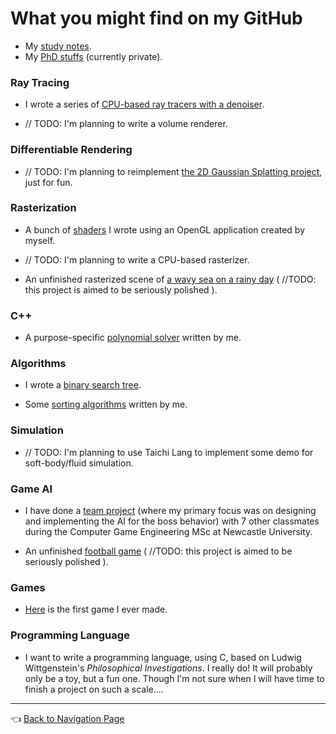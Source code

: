# What you might find on my GitHub

- My [study notes](https://github.com/IQ404/study-notes/blob/main/README.md).
- My [PhD stuffs](https://github.com/IQ404/phd-base) (currently private).

### Ray Tracing

- I wrote a series of [CPU-based ray tracers with a denoiser](https://github.com/IQ404/cpu-based-ray-tracer).

- // TODO: I'm planning to write a volume renderer.

### Differentiable Rendering

- // TODO: I'm planning to reimplement [the 2D Gaussian Splatting project](https://github.com/OutofAi/2D-Gaussian-Splatting), just for fun.

### Rasterization

- A bunch of [shaders](https://github.com/IQ404/learning-opengl) I wrote using an OpenGL application created by myself.

- // TODO: I'm planning to write a CPU-based rasterizer.

- An unfinished rasterized scene of [a wavy sea on a rainy day](https://github.com/IQ404/FinalProject-CSC8502) ( //TODO: this project is aimed to be seriously polished ).

### C++

- A purpose-specific [polynomial solver](https://github.com/IQ404/Coursework-CSC8501) written by me.

### Algorithms

- I wrote a [binary search tree](https://github.com/IQ404/BinarySearchTree-CSC8501).

- Some [sorting algorithms](https://github.com/IQ404/TheFastestSorter-CSC8501) written by me.

### Simulation

- // TODO: I'm planning to use Taichi Lang to implement some demo for soft-body/fluid simulation.

### Game AI

- I have done a [team project](https://github.com/blacktack2/MastersGroupProject2023) (where my primary focus was on designing and implementing the AI for the boss behavior) with 7 other classmates during the Computer Game Engineering MSc at Newcastle University.

- An unfinished [football game](https://github.com/IQ404/FinalProject-CSC8503) ( //TODO: this project is aimed to be seriously polished ).

### Games

- [Here](https://github.com/IQ404/MyFirstGame) is the first game I ever made.

### Programming Language

- I want to write a programming language, using C, based on Ludwig Wittgenstein's *Philosophical Investigations*. I really do! It will probably only be a toy, but a fun one. Though I'm not sure when I will have time to finish a project on such a scale.... 

---

👈 [Back to Navigation Page](https://github.com/IQ404/welcome/blob/main/README.md)
